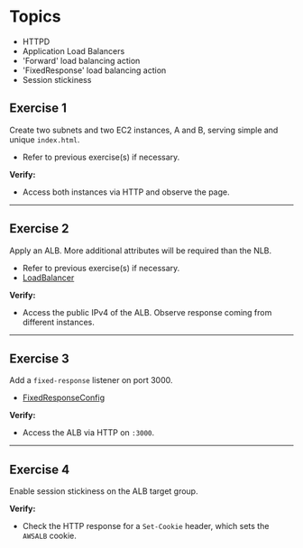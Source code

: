 # Topics
- HTTPD
- Application Load Balancers
- 'Forward' load balancing action
- 'FixedResponse' load balancing action
- Session stickiness

## Exercise 1
Create two subnets and two EC2 instances, A and B, serving simple and unique `index.html`.
- Refer to previous exercise(s) if necessary. 

**Verify:** 
- Access both instances via HTTP and observe the page.

---

## Exercise 2
Apply an ALB. More additional attributes will be required than the NLB.
- Refer to previous exercise(s) if necessary. 
- [LoadBalancer](https://docs.aws.amazon.com/AWSCloudFormation/latest/UserGuide/aws-resource-elasticloadbalancingv2-loadbalancer.html)

**Verify:** 
- Access the public IPv4 of the ALB. Observe response coming from different instances.

---

## Exercise 3
Add a `fixed-response` listener on port 3000.
- [FixedResponseConfig](https://docs.aws.amazon.com/AWSCloudFormation/latest/UserGuide/aws-properties-elasticloadbalancingv2-listener-fixedresponseconfig.html)

**Verify:**
- Access the ALB via HTTP on `:3000`.

---

## Exercise 4
Enable session stickiness on the ALB target group.

**Verify:**
- Check the HTTP response for a `Set-Cookie` header, which sets the `AWSALB` cookie.

